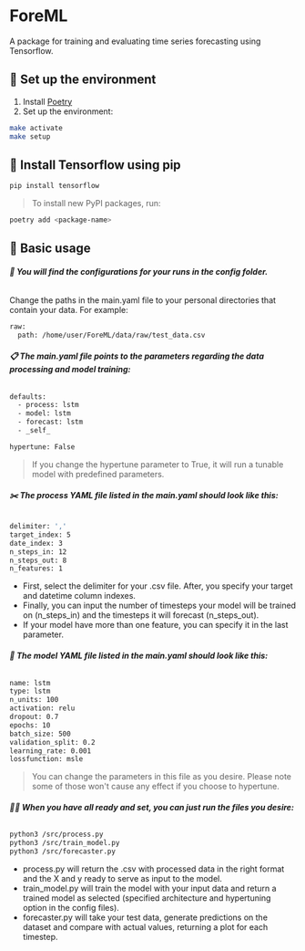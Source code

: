 # ForeML
A package for training and evaluating time series forecasting using Tensorflow.

## :brain: Set up the environment
1. Install [Poetry](https://python-poetry.org/docs/#installation)
2. Set up the environment:
```bash
make activate
make setup
```

## :mechanical_arm: Install Tensorflow using pip
```bash
pip install tensorflow
```

> To install new PyPI packages, run:
```bash
poetry add <package-name>
```

## :mage: Basic usage
###### **:file_folder: You will find the configurations for your runs in the config folder.**
   Change the paths in the main.yaml file to your personal directories that contain your data. For example:
```bash
raw:
  path: /home/user/ForeML/data/raw/test_data.csv
```
###### **:clipboard: The main.yaml file points to the parameters regarding the data processing and model training:**
```bash
defaults:
  - process: lstm
  - model: lstm
  - forecast: lstm
  - _self_

hypertune: False
```
> If you change the hypertune parameter to True, it will run a tunable model with predefined parameters.

###### **:scissors: The process YAML file listed in the main.yaml should look like this:**
```bash
delimiter: ','
target_index: 5
date_index: 3
n_steps_in: 12
n_steps_out: 8
n_features: 1
```
- First, select the delimiter for your .csv file. After, you specify your target and datetime column indexes.
- Finally, you can input the number of timesteps your model will be trained on (n_steps_in) and the timesteps it will forecast (n_steps_out).
- If your model have more than one feature, you can specify it in the last parameter.

###### **:pushpin: The model YAML file listed in the main.yaml should look like this:**
```bash
name: lstm
type: lstm
n_units: 100
activation: relu
dropout: 0.7
epochs: 10
batch_size: 500
validation_split: 0.2
learning_rate: 0.001
lossfunction: msle
```
> You can change the parameters in this file as you desire. Please note some of those won't cause any effect if you choose to hypertune.

###### **:running_man: When you have all ready and set, you can just run the files you desire:**
```bash
python3 /src/process.py
python3 /src/train_model.py
python3 /src/forecaster.py
```
- process.py will return the .csv with processed data in the right format and the X and y ready to serve as input to the model.
- train_model.py will train the model with your input data and return a trained model as selected (specified architecture and hypertuning option in the config files).
- forecaster.py will take your test data, generate predictions on the dataset and compare with actual values, returning a plot for each timestep.